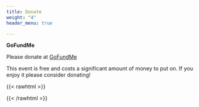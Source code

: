```yaml
---
title: Donate
weight: "4"
header_menu: true

---
```

**GoFundMe**

Please donate at [GoFundMe](https://www.gofundme.com/f/2022-portland-homowo-twins-festival)

This event is free and costs a significant amount of money to put on. If you enjoy it please consider donating!

{{< rawhtml >}}
<div class="gfm-embed" data-url="https://www.gofundme.com/f/2022-portland-homowo-twins-festival/widget/medium/"></div><script defer src="https://www.gofundme.com/static/js/embed.js"></script>
{{< /rawhtml >}}